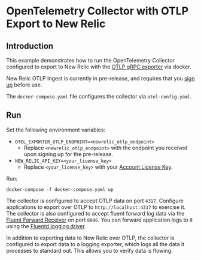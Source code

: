 # OpenTelemetry Collector with OTLP Export to New Relic

## Introduction

This example demonstrates how to run the OpenTelemetry Collector configured to export to New Relic with the [OTLP gRPC exporter](https://github.com/open-telemetry/opentelemetry-collector/tree/main/exporter/otlpexporter) via docker.

New Relic OTLP Ingest is currently in pre-release, and requires that you [sign up](https://docs.google.com/forms/d/e/1FAIpQLSdIJVEAYaP7TXe9LmQA64yIObGvt-nOiz5kXYsjxLBbvut_1A/viewform) before use. 

The `docker-compose.yaml` file configures the collector via `otel-config.yaml`.

## Run

Set the following environment variables:
* `OTEL_EXPORTER_OTLP_ENDPOINT=<newrelic_otlp_endpoint>`
    * Replace `<newrelic_otlp_endpoint>` with the endpoint you received upon signing up for the pre-release.
* `NEW_RELIC_API_KEY=<your_license_key>`
    * Replace `<your_license_key>` with your [Account License Key](https://one.newrelic.com/launcher/api-keys-ui.launcher).

Run:
```shell
docker-compose -f docker-compose.yaml up
```

The collector is configured to accept OTLP data on port `4317`. Configure applications to export over OTLP to `http://localhost:4317` to exercise it. The collector is also configured to accept fluent forward log data via the [Fluent Forward Receiver](https://github.com/open-telemetry/opentelemetry-collector-contrib/tree/main/receiver/fluentforwardreceiver) on port `8006`. You can forward application logs to it using the [Fluentd logging driver](https://docs.docker.com/config/containers/logging/fluentd/).

In addition to exporting data to New Relic over OTLP, the collector is configured to export data to a logging exporter, which logs all the data it processes to standard out. This allows you to verify data is flowing.